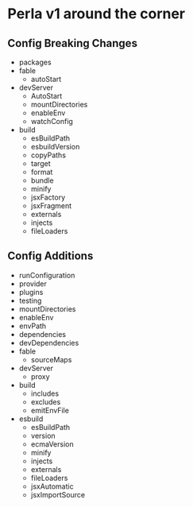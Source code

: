 # Perla v1 around the corner

## Config Breaking Changes

- packages
- fable
  - autoStart
- devServer
  - AutoStart
  - mountDirectories
  - enableEnv
  - watchConfig
- build
  - esBuildPath
  - esbuildVersion
  - copyPaths
  - target
  - format
  - bundle
  - minify
  - jsxFactory
  - jsxFragment
  - externals
  - injects
  - fileLoaders

## Config Additions

- runConfiguration
- provider
- plugins
- testing
- mountDirectories
- enableEnv
- envPath
- dependencies
- devDependencies
- fable
  - sourceMaps
- devServer
  - proxy
- build
  - includes
  - excludes
  - emitEnvFile
- esbuild
  - esBuildPath
  - version
  - ecmaVersion
  - minify
  - injects
  - externals
  - fileLoaders
  - jsxAutomatic
  - jsxImportSource

